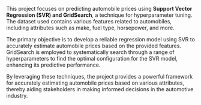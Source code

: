 This project focuses on predicting automobile prices using **Support Vector Regression (SVR) and GridSearch**, a technique for hyperparameter tuning. The dataset used contains various features related to automobiles, including attributes such as make, fuel type, horsepower, and more.

The primary objective is to develop a reliable regression model using SVR to accurately estimate automobile prices based on the provided features. GridSearch is employed to systematically search through a range of hyperparameters to find the optimal configuration for the SVR model, enhancing its predictive performance.

By leveraging these techniques, the project provides a powerful framework for accurately estimating automobile prices based on various attributes, thereby aiding stakeholders in making informed decisions in the automotive industry.
